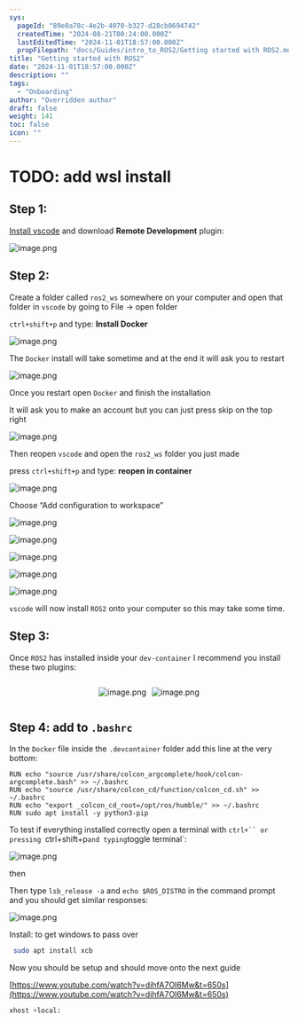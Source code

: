 ```yaml
---
sys:
  pageId: "89e0a78c-4e2b-4070-b327-d28cb0694742"
  createdTime: "2024-08-21T00:24:00.000Z"
  lastEditedTime: "2024-11-01T18:57:00.000Z"
  propFilepath: "docs/Guides/intro_to_ROS2/Getting started with ROS2.md"
title: "Getting started with ROS2"
date: "2024-11-01T18:57:00.000Z"
description: ""
tags:
  - "Onboarding"
author: "Overridden author"
draft: false
weight: 141
toc: false
icon: ""
---
```


# TODO: add wsl install

## Step 1:

[Install vscode](https://code.visualstudio.com/download) and download **Remote Development** plugin:

![image.png](https://prod-files-secure.s3.us-west-2.amazonaws.com/d518164a-d88e-44d1-a4ee-3adb3bd8bce0/efb52993-1881-4a40-b95e-6f020334f022/image.png?X-Amz-Algorithm=AWS4-HMAC-SHA256&X-Amz-Content-Sha256=UNSIGNED-PAYLOAD&X-Amz-Credential=ASIAZI2LB46636YABGPM%2F20250406%2Fus-west-2%2Fs3%2Faws4_request&X-Amz-Date=20250406T032715Z&X-Amz-Expires=3600&X-Amz-Security-Token=IQoJb3JpZ2luX2VjEL7%2F%2F%2F%2F%2F%2F%2F%2F%2F%2FwEaCXVzLXdlc3QtMiJHMEUCIQDRl7ARMOO2wzd9m1JwgnY%2FC6%2BH0LYsHuFW0jZiYmBYkgIgS1qTqP2Sc0lhtiyXd44fpUu9Z9lvrkSaeiO7DTdglZUq%2FwMINxAAGgw2Mzc0MjMxODM4MDUiDHB5%2FZqp4IaTJBA%2FKyrcAykc8ZO0LseCxo8eGLF2ig%2FG7lL%2FQZl6Sf1%2BIwJjvwIP%2BhLGFyNH0xiWq6yansEUj4%2FJbhWM%2BHm7MVrxNP55YDICjHtZptjrLP6HSFx6o9vhMFPCQ50go3%2F2srDoFhB0vWZmcaHAHh981vdCv2EPm23jhDuo%2FKC2VBfVoXT7gBiDB68tt%2FsZfH7chXkFaDOlJSzvxraCDxlQCrgky65p%2B5ijUMDRgyJL76GRlssnIORImEihoJaB66AoDiVJ6zkfkPE7hFWtbcNMS3Gzrloo%2BbsxOzTH9VxbWraO7926z5d4hpY0l5C7pQsFtoiyTGVKL3jDyLK6w3HTYzbe5MdDDgmZh8cWJJl06QadW2DkieB2oEDnlkIfU8zRjz%2Fv2jwa9MQNwde85HdjpfnTosagjUvs1ojrpcFRWDJ6o9fgP76Xrg5ioS%2BvB6ymxHRmbMGn%2BRFDnAtyvsK4in43xzz1umR7oBtfuU9DTiAK1YotOFlUGoUo0vszLSnfj9dGOzYCDwcv00HMrrqujVfNe4WPQ1s5vQRvRzgwnU%2BoRSERRYtk72yHX%2FWeh%2FazKgczRrBn3MCTken7SxiLUwbLWao0c5hbT6fyLLVAlzyPT0sjS5zuLL6Vk4tXukONbzqsMKXDxr8GOqUBpfhx7m9a7T3pjuQTER1yPYtCEKGixaCPoEdJKI%2B8IvVsymhpwb07LcsxN1x9lJfJFR%2F0kYOGwsOjstCkdkfP3bAXvR7%2F8Ya5YGX0tnQnb5aQfcB3VIIvYURnUOs7qWjZRiS3toGc6HLGrVNWY0QfTmnsLdkhDPZosOrFTctX8ZIRI8k1dYjD7IP3b%2BO3ow2vlFA09oM68A4cniROkkHD1dD3cei6&X-Amz-Signature=cad0d5d9d89b07ae827bc72b92da8e87e971dd1c172a1e29604f7254069f425e&X-Amz-SignedHeaders=host&x-id=GetObject)

## Step 2:

Create a folder called `ros2_ws` somewhere on your computer and open that folder in `vscode` by going to File → open folder 

`ctrl+shift+p` and type: **Install Docker**

![image.png](https://prod-files-secure.s3.us-west-2.amazonaws.com/d518164a-d88e-44d1-a4ee-3adb3bd8bce0/2269dc0e-1cd5-47ff-bceb-c04ad9b2eab0/image.png?X-Amz-Algorithm=AWS4-HMAC-SHA256&X-Amz-Content-Sha256=UNSIGNED-PAYLOAD&X-Amz-Credential=ASIAZI2LB46636YABGPM%2F20250406%2Fus-west-2%2Fs3%2Faws4_request&X-Amz-Date=20250406T032715Z&X-Amz-Expires=3600&X-Amz-Security-Token=IQoJb3JpZ2luX2VjEL7%2F%2F%2F%2F%2F%2F%2F%2F%2F%2FwEaCXVzLXdlc3QtMiJHMEUCIQDRl7ARMOO2wzd9m1JwgnY%2FC6%2BH0LYsHuFW0jZiYmBYkgIgS1qTqP2Sc0lhtiyXd44fpUu9Z9lvrkSaeiO7DTdglZUq%2FwMINxAAGgw2Mzc0MjMxODM4MDUiDHB5%2FZqp4IaTJBA%2FKyrcAykc8ZO0LseCxo8eGLF2ig%2FG7lL%2FQZl6Sf1%2BIwJjvwIP%2BhLGFyNH0xiWq6yansEUj4%2FJbhWM%2BHm7MVrxNP55YDICjHtZptjrLP6HSFx6o9vhMFPCQ50go3%2F2srDoFhB0vWZmcaHAHh981vdCv2EPm23jhDuo%2FKC2VBfVoXT7gBiDB68tt%2FsZfH7chXkFaDOlJSzvxraCDxlQCrgky65p%2B5ijUMDRgyJL76GRlssnIORImEihoJaB66AoDiVJ6zkfkPE7hFWtbcNMS3Gzrloo%2BbsxOzTH9VxbWraO7926z5d4hpY0l5C7pQsFtoiyTGVKL3jDyLK6w3HTYzbe5MdDDgmZh8cWJJl06QadW2DkieB2oEDnlkIfU8zRjz%2Fv2jwa9MQNwde85HdjpfnTosagjUvs1ojrpcFRWDJ6o9fgP76Xrg5ioS%2BvB6ymxHRmbMGn%2BRFDnAtyvsK4in43xzz1umR7oBtfuU9DTiAK1YotOFlUGoUo0vszLSnfj9dGOzYCDwcv00HMrrqujVfNe4WPQ1s5vQRvRzgwnU%2BoRSERRYtk72yHX%2FWeh%2FazKgczRrBn3MCTken7SxiLUwbLWao0c5hbT6fyLLVAlzyPT0sjS5zuLL6Vk4tXukONbzqsMKXDxr8GOqUBpfhx7m9a7T3pjuQTER1yPYtCEKGixaCPoEdJKI%2B8IvVsymhpwb07LcsxN1x9lJfJFR%2F0kYOGwsOjstCkdkfP3bAXvR7%2F8Ya5YGX0tnQnb5aQfcB3VIIvYURnUOs7qWjZRiS3toGc6HLGrVNWY0QfTmnsLdkhDPZosOrFTctX8ZIRI8k1dYjD7IP3b%2BO3ow2vlFA09oM68A4cniROkkHD1dD3cei6&X-Amz-Signature=527f6704f3979477fd58b5ed01d8b619e7e5263464918a507cffbed69f71aff9&X-Amz-SignedHeaders=host&x-id=GetObject)

The `Docker` install will take sometime and at the end it will ask you to restart

![image.png](https://prod-files-secure.s3.us-west-2.amazonaws.com/d518164a-d88e-44d1-a4ee-3adb3bd8bce0/ed233f78-be33-4b1f-b89c-9c346c0e961e/image.png?X-Amz-Algorithm=AWS4-HMAC-SHA256&X-Amz-Content-Sha256=UNSIGNED-PAYLOAD&X-Amz-Credential=ASIAZI2LB46636YABGPM%2F20250406%2Fus-west-2%2Fs3%2Faws4_request&X-Amz-Date=20250406T032715Z&X-Amz-Expires=3600&X-Amz-Security-Token=IQoJb3JpZ2luX2VjEL7%2F%2F%2F%2F%2F%2F%2F%2F%2F%2FwEaCXVzLXdlc3QtMiJHMEUCIQDRl7ARMOO2wzd9m1JwgnY%2FC6%2BH0LYsHuFW0jZiYmBYkgIgS1qTqP2Sc0lhtiyXd44fpUu9Z9lvrkSaeiO7DTdglZUq%2FwMINxAAGgw2Mzc0MjMxODM4MDUiDHB5%2FZqp4IaTJBA%2FKyrcAykc8ZO0LseCxo8eGLF2ig%2FG7lL%2FQZl6Sf1%2BIwJjvwIP%2BhLGFyNH0xiWq6yansEUj4%2FJbhWM%2BHm7MVrxNP55YDICjHtZptjrLP6HSFx6o9vhMFPCQ50go3%2F2srDoFhB0vWZmcaHAHh981vdCv2EPm23jhDuo%2FKC2VBfVoXT7gBiDB68tt%2FsZfH7chXkFaDOlJSzvxraCDxlQCrgky65p%2B5ijUMDRgyJL76GRlssnIORImEihoJaB66AoDiVJ6zkfkPE7hFWtbcNMS3Gzrloo%2BbsxOzTH9VxbWraO7926z5d4hpY0l5C7pQsFtoiyTGVKL3jDyLK6w3HTYzbe5MdDDgmZh8cWJJl06QadW2DkieB2oEDnlkIfU8zRjz%2Fv2jwa9MQNwde85HdjpfnTosagjUvs1ojrpcFRWDJ6o9fgP76Xrg5ioS%2BvB6ymxHRmbMGn%2BRFDnAtyvsK4in43xzz1umR7oBtfuU9DTiAK1YotOFlUGoUo0vszLSnfj9dGOzYCDwcv00HMrrqujVfNe4WPQ1s5vQRvRzgwnU%2BoRSERRYtk72yHX%2FWeh%2FazKgczRrBn3MCTken7SxiLUwbLWao0c5hbT6fyLLVAlzyPT0sjS5zuLL6Vk4tXukONbzqsMKXDxr8GOqUBpfhx7m9a7T3pjuQTER1yPYtCEKGixaCPoEdJKI%2B8IvVsymhpwb07LcsxN1x9lJfJFR%2F0kYOGwsOjstCkdkfP3bAXvR7%2F8Ya5YGX0tnQnb5aQfcB3VIIvYURnUOs7qWjZRiS3toGc6HLGrVNWY0QfTmnsLdkhDPZosOrFTctX8ZIRI8k1dYjD7IP3b%2BO3ow2vlFA09oM68A4cniROkkHD1dD3cei6&X-Amz-Signature=cdcae9d0369f33c39f463920d404018aae42c1899cbdf68496d1c6bd94b5a0e6&X-Amz-SignedHeaders=host&x-id=GetObject)

Once you restart open `Docker` and finish the installation

It will ask you to make an account but you can just press skip on the top right

![image.png](https://prod-files-secure.s3.us-west-2.amazonaws.com/d518164a-d88e-44d1-a4ee-3adb3bd8bce0/21010ad9-1659-4fd9-9f59-9932a09b2a3d/image.png?X-Amz-Algorithm=AWS4-HMAC-SHA256&X-Amz-Content-Sha256=UNSIGNED-PAYLOAD&X-Amz-Credential=ASIAZI2LB46636YABGPM%2F20250406%2Fus-west-2%2Fs3%2Faws4_request&X-Amz-Date=20250406T032715Z&X-Amz-Expires=3600&X-Amz-Security-Token=IQoJb3JpZ2luX2VjEL7%2F%2F%2F%2F%2F%2F%2F%2F%2F%2FwEaCXVzLXdlc3QtMiJHMEUCIQDRl7ARMOO2wzd9m1JwgnY%2FC6%2BH0LYsHuFW0jZiYmBYkgIgS1qTqP2Sc0lhtiyXd44fpUu9Z9lvrkSaeiO7DTdglZUq%2FwMINxAAGgw2Mzc0MjMxODM4MDUiDHB5%2FZqp4IaTJBA%2FKyrcAykc8ZO0LseCxo8eGLF2ig%2FG7lL%2FQZl6Sf1%2BIwJjvwIP%2BhLGFyNH0xiWq6yansEUj4%2FJbhWM%2BHm7MVrxNP55YDICjHtZptjrLP6HSFx6o9vhMFPCQ50go3%2F2srDoFhB0vWZmcaHAHh981vdCv2EPm23jhDuo%2FKC2VBfVoXT7gBiDB68tt%2FsZfH7chXkFaDOlJSzvxraCDxlQCrgky65p%2B5ijUMDRgyJL76GRlssnIORImEihoJaB66AoDiVJ6zkfkPE7hFWtbcNMS3Gzrloo%2BbsxOzTH9VxbWraO7926z5d4hpY0l5C7pQsFtoiyTGVKL3jDyLK6w3HTYzbe5MdDDgmZh8cWJJl06QadW2DkieB2oEDnlkIfU8zRjz%2Fv2jwa9MQNwde85HdjpfnTosagjUvs1ojrpcFRWDJ6o9fgP76Xrg5ioS%2BvB6ymxHRmbMGn%2BRFDnAtyvsK4in43xzz1umR7oBtfuU9DTiAK1YotOFlUGoUo0vszLSnfj9dGOzYCDwcv00HMrrqujVfNe4WPQ1s5vQRvRzgwnU%2BoRSERRYtk72yHX%2FWeh%2FazKgczRrBn3MCTken7SxiLUwbLWao0c5hbT6fyLLVAlzyPT0sjS5zuLL6Vk4tXukONbzqsMKXDxr8GOqUBpfhx7m9a7T3pjuQTER1yPYtCEKGixaCPoEdJKI%2B8IvVsymhpwb07LcsxN1x9lJfJFR%2F0kYOGwsOjstCkdkfP3bAXvR7%2F8Ya5YGX0tnQnb5aQfcB3VIIvYURnUOs7qWjZRiS3toGc6HLGrVNWY0QfTmnsLdkhDPZosOrFTctX8ZIRI8k1dYjD7IP3b%2BO3ow2vlFA09oM68A4cniROkkHD1dD3cei6&X-Amz-Signature=4f82f6e1c45acfd7356e59d246871316159c6c3c5043633b3da29490e3a68fae&X-Amz-SignedHeaders=host&x-id=GetObject)

Then reopen `vscode` and open the `ros2_ws` folder you just made

press `ctrl+shift+p` and type: **reopen in container**

![image.png](https://prod-files-secure.s3.us-west-2.amazonaws.com/d518164a-d88e-44d1-a4ee-3adb3bd8bce0/4e93b8c2-41ad-488c-8095-c74205196118/image.png?X-Amz-Algorithm=AWS4-HMAC-SHA256&X-Amz-Content-Sha256=UNSIGNED-PAYLOAD&X-Amz-Credential=ASIAZI2LB46636YABGPM%2F20250406%2Fus-west-2%2Fs3%2Faws4_request&X-Amz-Date=20250406T032715Z&X-Amz-Expires=3600&X-Amz-Security-Token=IQoJb3JpZ2luX2VjEL7%2F%2F%2F%2F%2F%2F%2F%2F%2F%2FwEaCXVzLXdlc3QtMiJHMEUCIQDRl7ARMOO2wzd9m1JwgnY%2FC6%2BH0LYsHuFW0jZiYmBYkgIgS1qTqP2Sc0lhtiyXd44fpUu9Z9lvrkSaeiO7DTdglZUq%2FwMINxAAGgw2Mzc0MjMxODM4MDUiDHB5%2FZqp4IaTJBA%2FKyrcAykc8ZO0LseCxo8eGLF2ig%2FG7lL%2FQZl6Sf1%2BIwJjvwIP%2BhLGFyNH0xiWq6yansEUj4%2FJbhWM%2BHm7MVrxNP55YDICjHtZptjrLP6HSFx6o9vhMFPCQ50go3%2F2srDoFhB0vWZmcaHAHh981vdCv2EPm23jhDuo%2FKC2VBfVoXT7gBiDB68tt%2FsZfH7chXkFaDOlJSzvxraCDxlQCrgky65p%2B5ijUMDRgyJL76GRlssnIORImEihoJaB66AoDiVJ6zkfkPE7hFWtbcNMS3Gzrloo%2BbsxOzTH9VxbWraO7926z5d4hpY0l5C7pQsFtoiyTGVKL3jDyLK6w3HTYzbe5MdDDgmZh8cWJJl06QadW2DkieB2oEDnlkIfU8zRjz%2Fv2jwa9MQNwde85HdjpfnTosagjUvs1ojrpcFRWDJ6o9fgP76Xrg5ioS%2BvB6ymxHRmbMGn%2BRFDnAtyvsK4in43xzz1umR7oBtfuU9DTiAK1YotOFlUGoUo0vszLSnfj9dGOzYCDwcv00HMrrqujVfNe4WPQ1s5vQRvRzgwnU%2BoRSERRYtk72yHX%2FWeh%2FazKgczRrBn3MCTken7SxiLUwbLWao0c5hbT6fyLLVAlzyPT0sjS5zuLL6Vk4tXukONbzqsMKXDxr8GOqUBpfhx7m9a7T3pjuQTER1yPYtCEKGixaCPoEdJKI%2B8IvVsymhpwb07LcsxN1x9lJfJFR%2F0kYOGwsOjstCkdkfP3bAXvR7%2F8Ya5YGX0tnQnb5aQfcB3VIIvYURnUOs7qWjZRiS3toGc6HLGrVNWY0QfTmnsLdkhDPZosOrFTctX8ZIRI8k1dYjD7IP3b%2BO3ow2vlFA09oM68A4cniROkkHD1dD3cei6&X-Amz-Signature=0e0a77ca9c54e659f5bbcf121c0647dcb27c1694d753389c67b0e9678bb94947&X-Amz-SignedHeaders=host&x-id=GetObject)

Choose “Add configuration to workspace”

![image.png](https://prod-files-secure.s3.us-west-2.amazonaws.com/d518164a-d88e-44d1-a4ee-3adb3bd8bce0/9560b282-5060-4989-ba37-97e7b2c22476/image.png?X-Amz-Algorithm=AWS4-HMAC-SHA256&X-Amz-Content-Sha256=UNSIGNED-PAYLOAD&X-Amz-Credential=ASIAZI2LB46636YABGPM%2F20250406%2Fus-west-2%2Fs3%2Faws4_request&X-Amz-Date=20250406T032715Z&X-Amz-Expires=3600&X-Amz-Security-Token=IQoJb3JpZ2luX2VjEL7%2F%2F%2F%2F%2F%2F%2F%2F%2F%2FwEaCXVzLXdlc3QtMiJHMEUCIQDRl7ARMOO2wzd9m1JwgnY%2FC6%2BH0LYsHuFW0jZiYmBYkgIgS1qTqP2Sc0lhtiyXd44fpUu9Z9lvrkSaeiO7DTdglZUq%2FwMINxAAGgw2Mzc0MjMxODM4MDUiDHB5%2FZqp4IaTJBA%2FKyrcAykc8ZO0LseCxo8eGLF2ig%2FG7lL%2FQZl6Sf1%2BIwJjvwIP%2BhLGFyNH0xiWq6yansEUj4%2FJbhWM%2BHm7MVrxNP55YDICjHtZptjrLP6HSFx6o9vhMFPCQ50go3%2F2srDoFhB0vWZmcaHAHh981vdCv2EPm23jhDuo%2FKC2VBfVoXT7gBiDB68tt%2FsZfH7chXkFaDOlJSzvxraCDxlQCrgky65p%2B5ijUMDRgyJL76GRlssnIORImEihoJaB66AoDiVJ6zkfkPE7hFWtbcNMS3Gzrloo%2BbsxOzTH9VxbWraO7926z5d4hpY0l5C7pQsFtoiyTGVKL3jDyLK6w3HTYzbe5MdDDgmZh8cWJJl06QadW2DkieB2oEDnlkIfU8zRjz%2Fv2jwa9MQNwde85HdjpfnTosagjUvs1ojrpcFRWDJ6o9fgP76Xrg5ioS%2BvB6ymxHRmbMGn%2BRFDnAtyvsK4in43xzz1umR7oBtfuU9DTiAK1YotOFlUGoUo0vszLSnfj9dGOzYCDwcv00HMrrqujVfNe4WPQ1s5vQRvRzgwnU%2BoRSERRYtk72yHX%2FWeh%2FazKgczRrBn3MCTken7SxiLUwbLWao0c5hbT6fyLLVAlzyPT0sjS5zuLL6Vk4tXukONbzqsMKXDxr8GOqUBpfhx7m9a7T3pjuQTER1yPYtCEKGixaCPoEdJKI%2B8IvVsymhpwb07LcsxN1x9lJfJFR%2F0kYOGwsOjstCkdkfP3bAXvR7%2F8Ya5YGX0tnQnb5aQfcB3VIIvYURnUOs7qWjZRiS3toGc6HLGrVNWY0QfTmnsLdkhDPZosOrFTctX8ZIRI8k1dYjD7IP3b%2BO3ow2vlFA09oM68A4cniROkkHD1dD3cei6&X-Amz-Signature=1f3dcb0a8727762c578f57a24a8f4ebbbd5e63057eb0cdf84294eef9f451c70b&X-Amz-SignedHeaders=host&x-id=GetObject)

![image.png](https://prod-files-secure.s3.us-west-2.amazonaws.com/d518164a-d88e-44d1-a4ee-3adb3bd8bce0/2ee63f81-886b-48e8-a553-dc6e5eac99e4/image.png?X-Amz-Algorithm=AWS4-HMAC-SHA256&X-Amz-Content-Sha256=UNSIGNED-PAYLOAD&X-Amz-Credential=ASIAZI2LB46636YABGPM%2F20250406%2Fus-west-2%2Fs3%2Faws4_request&X-Amz-Date=20250406T032715Z&X-Amz-Expires=3600&X-Amz-Security-Token=IQoJb3JpZ2luX2VjEL7%2F%2F%2F%2F%2F%2F%2F%2F%2F%2FwEaCXVzLXdlc3QtMiJHMEUCIQDRl7ARMOO2wzd9m1JwgnY%2FC6%2BH0LYsHuFW0jZiYmBYkgIgS1qTqP2Sc0lhtiyXd44fpUu9Z9lvrkSaeiO7DTdglZUq%2FwMINxAAGgw2Mzc0MjMxODM4MDUiDHB5%2FZqp4IaTJBA%2FKyrcAykc8ZO0LseCxo8eGLF2ig%2FG7lL%2FQZl6Sf1%2BIwJjvwIP%2BhLGFyNH0xiWq6yansEUj4%2FJbhWM%2BHm7MVrxNP55YDICjHtZptjrLP6HSFx6o9vhMFPCQ50go3%2F2srDoFhB0vWZmcaHAHh981vdCv2EPm23jhDuo%2FKC2VBfVoXT7gBiDB68tt%2FsZfH7chXkFaDOlJSzvxraCDxlQCrgky65p%2B5ijUMDRgyJL76GRlssnIORImEihoJaB66AoDiVJ6zkfkPE7hFWtbcNMS3Gzrloo%2BbsxOzTH9VxbWraO7926z5d4hpY0l5C7pQsFtoiyTGVKL3jDyLK6w3HTYzbe5MdDDgmZh8cWJJl06QadW2DkieB2oEDnlkIfU8zRjz%2Fv2jwa9MQNwde85HdjpfnTosagjUvs1ojrpcFRWDJ6o9fgP76Xrg5ioS%2BvB6ymxHRmbMGn%2BRFDnAtyvsK4in43xzz1umR7oBtfuU9DTiAK1YotOFlUGoUo0vszLSnfj9dGOzYCDwcv00HMrrqujVfNe4WPQ1s5vQRvRzgwnU%2BoRSERRYtk72yHX%2FWeh%2FazKgczRrBn3MCTken7SxiLUwbLWao0c5hbT6fyLLVAlzyPT0sjS5zuLL6Vk4tXukONbzqsMKXDxr8GOqUBpfhx7m9a7T3pjuQTER1yPYtCEKGixaCPoEdJKI%2B8IvVsymhpwb07LcsxN1x9lJfJFR%2F0kYOGwsOjstCkdkfP3bAXvR7%2F8Ya5YGX0tnQnb5aQfcB3VIIvYURnUOs7qWjZRiS3toGc6HLGrVNWY0QfTmnsLdkhDPZosOrFTctX8ZIRI8k1dYjD7IP3b%2BO3ow2vlFA09oM68A4cniROkkHD1dD3cei6&X-Amz-Signature=f6426bf7091333c26b48d65db5af756ef0580a70939167096152715a2a352aac&X-Amz-SignedHeaders=host&x-id=GetObject)

![image.png](https://prod-files-secure.s3.us-west-2.amazonaws.com/d518164a-d88e-44d1-a4ee-3adb3bd8bce0/ae1580b2-b048-407e-aed9-b584224a7a04/image.png?X-Amz-Algorithm=AWS4-HMAC-SHA256&X-Amz-Content-Sha256=UNSIGNED-PAYLOAD&X-Amz-Credential=ASIAZI2LB46636YABGPM%2F20250406%2Fus-west-2%2Fs3%2Faws4_request&X-Amz-Date=20250406T032715Z&X-Amz-Expires=3600&X-Amz-Security-Token=IQoJb3JpZ2luX2VjEL7%2F%2F%2F%2F%2F%2F%2F%2F%2F%2FwEaCXVzLXdlc3QtMiJHMEUCIQDRl7ARMOO2wzd9m1JwgnY%2FC6%2BH0LYsHuFW0jZiYmBYkgIgS1qTqP2Sc0lhtiyXd44fpUu9Z9lvrkSaeiO7DTdglZUq%2FwMINxAAGgw2Mzc0MjMxODM4MDUiDHB5%2FZqp4IaTJBA%2FKyrcAykc8ZO0LseCxo8eGLF2ig%2FG7lL%2FQZl6Sf1%2BIwJjvwIP%2BhLGFyNH0xiWq6yansEUj4%2FJbhWM%2BHm7MVrxNP55YDICjHtZptjrLP6HSFx6o9vhMFPCQ50go3%2F2srDoFhB0vWZmcaHAHh981vdCv2EPm23jhDuo%2FKC2VBfVoXT7gBiDB68tt%2FsZfH7chXkFaDOlJSzvxraCDxlQCrgky65p%2B5ijUMDRgyJL76GRlssnIORImEihoJaB66AoDiVJ6zkfkPE7hFWtbcNMS3Gzrloo%2BbsxOzTH9VxbWraO7926z5d4hpY0l5C7pQsFtoiyTGVKL3jDyLK6w3HTYzbe5MdDDgmZh8cWJJl06QadW2DkieB2oEDnlkIfU8zRjz%2Fv2jwa9MQNwde85HdjpfnTosagjUvs1ojrpcFRWDJ6o9fgP76Xrg5ioS%2BvB6ymxHRmbMGn%2BRFDnAtyvsK4in43xzz1umR7oBtfuU9DTiAK1YotOFlUGoUo0vszLSnfj9dGOzYCDwcv00HMrrqujVfNe4WPQ1s5vQRvRzgwnU%2BoRSERRYtk72yHX%2FWeh%2FazKgczRrBn3MCTken7SxiLUwbLWao0c5hbT6fyLLVAlzyPT0sjS5zuLL6Vk4tXukONbzqsMKXDxr8GOqUBpfhx7m9a7T3pjuQTER1yPYtCEKGixaCPoEdJKI%2B8IvVsymhpwb07LcsxN1x9lJfJFR%2F0kYOGwsOjstCkdkfP3bAXvR7%2F8Ya5YGX0tnQnb5aQfcB3VIIvYURnUOs7qWjZRiS3toGc6HLGrVNWY0QfTmnsLdkhDPZosOrFTctX8ZIRI8k1dYjD7IP3b%2BO3ow2vlFA09oM68A4cniROkkHD1dD3cei6&X-Amz-Signature=123653f01b89338b731892b7ce2d565ad23a52937464133a529589f12a4077d6&X-Amz-SignedHeaders=host&x-id=GetObject)

![image.png](https://prod-files-secure.s3.us-west-2.amazonaws.com/d518164a-d88e-44d1-a4ee-3adb3bd8bce0/53255b28-f75e-430f-b9e3-c0ac8577e42b/image.png?X-Amz-Algorithm=AWS4-HMAC-SHA256&X-Amz-Content-Sha256=UNSIGNED-PAYLOAD&X-Amz-Credential=ASIAZI2LB46636YABGPM%2F20250406%2Fus-west-2%2Fs3%2Faws4_request&X-Amz-Date=20250406T032715Z&X-Amz-Expires=3600&X-Amz-Security-Token=IQoJb3JpZ2luX2VjEL7%2F%2F%2F%2F%2F%2F%2F%2F%2F%2FwEaCXVzLXdlc3QtMiJHMEUCIQDRl7ARMOO2wzd9m1JwgnY%2FC6%2BH0LYsHuFW0jZiYmBYkgIgS1qTqP2Sc0lhtiyXd44fpUu9Z9lvrkSaeiO7DTdglZUq%2FwMINxAAGgw2Mzc0MjMxODM4MDUiDHB5%2FZqp4IaTJBA%2FKyrcAykc8ZO0LseCxo8eGLF2ig%2FG7lL%2FQZl6Sf1%2BIwJjvwIP%2BhLGFyNH0xiWq6yansEUj4%2FJbhWM%2BHm7MVrxNP55YDICjHtZptjrLP6HSFx6o9vhMFPCQ50go3%2F2srDoFhB0vWZmcaHAHh981vdCv2EPm23jhDuo%2FKC2VBfVoXT7gBiDB68tt%2FsZfH7chXkFaDOlJSzvxraCDxlQCrgky65p%2B5ijUMDRgyJL76GRlssnIORImEihoJaB66AoDiVJ6zkfkPE7hFWtbcNMS3Gzrloo%2BbsxOzTH9VxbWraO7926z5d4hpY0l5C7pQsFtoiyTGVKL3jDyLK6w3HTYzbe5MdDDgmZh8cWJJl06QadW2DkieB2oEDnlkIfU8zRjz%2Fv2jwa9MQNwde85HdjpfnTosagjUvs1ojrpcFRWDJ6o9fgP76Xrg5ioS%2BvB6ymxHRmbMGn%2BRFDnAtyvsK4in43xzz1umR7oBtfuU9DTiAK1YotOFlUGoUo0vszLSnfj9dGOzYCDwcv00HMrrqujVfNe4WPQ1s5vQRvRzgwnU%2BoRSERRYtk72yHX%2FWeh%2FazKgczRrBn3MCTken7SxiLUwbLWao0c5hbT6fyLLVAlzyPT0sjS5zuLL6Vk4tXukONbzqsMKXDxr8GOqUBpfhx7m9a7T3pjuQTER1yPYtCEKGixaCPoEdJKI%2B8IvVsymhpwb07LcsxN1x9lJfJFR%2F0kYOGwsOjstCkdkfP3bAXvR7%2F8Ya5YGX0tnQnb5aQfcB3VIIvYURnUOs7qWjZRiS3toGc6HLGrVNWY0QfTmnsLdkhDPZosOrFTctX8ZIRI8k1dYjD7IP3b%2BO3ow2vlFA09oM68A4cniROkkHD1dD3cei6&X-Amz-Signature=6fe44e9b212f871f8a49c2dc70e1553ab758845069741c9ad78a11634ce5bfc0&X-Amz-SignedHeaders=host&x-id=GetObject)

![image.png](https://prod-files-secure.s3.us-west-2.amazonaws.com/d518164a-d88e-44d1-a4ee-3adb3bd8bce0/7c562767-5af9-4ffb-97d1-327bcdf4ee00/image.png?X-Amz-Algorithm=AWS4-HMAC-SHA256&X-Amz-Content-Sha256=UNSIGNED-PAYLOAD&X-Amz-Credential=ASIAZI2LB46636YABGPM%2F20250406%2Fus-west-2%2Fs3%2Faws4_request&X-Amz-Date=20250406T032715Z&X-Amz-Expires=3600&X-Amz-Security-Token=IQoJb3JpZ2luX2VjEL7%2F%2F%2F%2F%2F%2F%2F%2F%2F%2FwEaCXVzLXdlc3QtMiJHMEUCIQDRl7ARMOO2wzd9m1JwgnY%2FC6%2BH0LYsHuFW0jZiYmBYkgIgS1qTqP2Sc0lhtiyXd44fpUu9Z9lvrkSaeiO7DTdglZUq%2FwMINxAAGgw2Mzc0MjMxODM4MDUiDHB5%2FZqp4IaTJBA%2FKyrcAykc8ZO0LseCxo8eGLF2ig%2FG7lL%2FQZl6Sf1%2BIwJjvwIP%2BhLGFyNH0xiWq6yansEUj4%2FJbhWM%2BHm7MVrxNP55YDICjHtZptjrLP6HSFx6o9vhMFPCQ50go3%2F2srDoFhB0vWZmcaHAHh981vdCv2EPm23jhDuo%2FKC2VBfVoXT7gBiDB68tt%2FsZfH7chXkFaDOlJSzvxraCDxlQCrgky65p%2B5ijUMDRgyJL76GRlssnIORImEihoJaB66AoDiVJ6zkfkPE7hFWtbcNMS3Gzrloo%2BbsxOzTH9VxbWraO7926z5d4hpY0l5C7pQsFtoiyTGVKL3jDyLK6w3HTYzbe5MdDDgmZh8cWJJl06QadW2DkieB2oEDnlkIfU8zRjz%2Fv2jwa9MQNwde85HdjpfnTosagjUvs1ojrpcFRWDJ6o9fgP76Xrg5ioS%2BvB6ymxHRmbMGn%2BRFDnAtyvsK4in43xzz1umR7oBtfuU9DTiAK1YotOFlUGoUo0vszLSnfj9dGOzYCDwcv00HMrrqujVfNe4WPQ1s5vQRvRzgwnU%2BoRSERRYtk72yHX%2FWeh%2FazKgczRrBn3MCTken7SxiLUwbLWao0c5hbT6fyLLVAlzyPT0sjS5zuLL6Vk4tXukONbzqsMKXDxr8GOqUBpfhx7m9a7T3pjuQTER1yPYtCEKGixaCPoEdJKI%2B8IvVsymhpwb07LcsxN1x9lJfJFR%2F0kYOGwsOjstCkdkfP3bAXvR7%2F8Ya5YGX0tnQnb5aQfcB3VIIvYURnUOs7qWjZRiS3toGc6HLGrVNWY0QfTmnsLdkhDPZosOrFTctX8ZIRI8k1dYjD7IP3b%2BO3ow2vlFA09oM68A4cniROkkHD1dD3cei6&X-Amz-Signature=17ff55981e275bbc35f3cccee2e80eb2ef03e1d0d9f955be96717ab1a0c93386&X-Amz-SignedHeaders=host&x-id=GetObject)

`vscode` will now install `ROS2` onto your computer so this may take some time.

## Step 3:

Once `ROS2` has installed inside your `dev-container` I recommend you install these two plugins:

<div style="display: flex;flex-direction: row; column-gap:10px; max-width: 630px;justify-content: center;">
<div>

![image.png](https://prod-files-secure.s3.us-west-2.amazonaws.com/d518164a-d88e-44d1-a4ee-3adb3bd8bce0/3fc3d550-5a54-4ba1-ba6b-faa01cdb7369/image.png?X-Amz-Algorithm=AWS4-HMAC-SHA256&X-Amz-Content-Sha256=UNSIGNED-PAYLOAD&X-Amz-Credential=ASIAZI2LB4666SE72LPO%2F20250406%2Fus-west-2%2Fs3%2Faws4_request&X-Amz-Date=20250406T032718Z&X-Amz-Expires=3600&X-Amz-Security-Token=IQoJb3JpZ2luX2VjEL7%2F%2F%2F%2F%2F%2F%2F%2F%2F%2FwEaCXVzLXdlc3QtMiJIMEYCIQCuh7GDrrvSCzH%2BpDzKEECLc0W4qk3rdihyAA3AFSuTPQIhAPUooCwP6deU93hez3o7JKft021Z3exKWpK6lAFJaTuBKv8DCDcQABoMNjM3NDIzMTgzODA1IgyyAxcHw79b%2BNJG6%2FYq3ANv6deL2pBlhlxk213c4IDjHCS1YNxvi4JkYwVu%2BUZCiLXbFM6R0KKWugsFD%2F9Aw3S2xXENTmNfdXBKynopEc7W2k17lTHjOdVphEO%2BR8UDQCd5DLfW2MtjtI6ZwxkYwe6%2BXeNhn53OiqxXkX3g0vQxfu7xpHeQ%2BFcFVc5byiTA0mM%2B2fk%2BpfN7%2Bdqc8Hs3w47iv7bj5Y9zhzZYkuQHwT0GQGQQMV93v%2B5K3U%2BMYWuq6nrHDA8y6ImpTibINPSMp9glp7xrqCMh%2F11oqxS3IgwlsgPSFXxVx3YBb3N%2FmmrnV9VR%2BlBXxoA5buk%2BYmpJYXIfVbDcpZ7h6XbEy93HXvCy1e12t3rNOe7qjuT%2F2sywh8JUQZKPRKa37s43HvCDZuySdU%2BixKys%2Bzw8Rg5GgbO5zuEDoTHTUPJ4AtUjJNY8S1zzGl2VHOx84tzvU8oF664T97VvyB1iMr2dCAUzvddwQmIfunCNysEwYX5cOaWWIW%2BytKq2klIn5kgEnDlTw%2BDcxz1Hp8%2FJwaD2aULUXaIn5un13vPZFoZg4PRvZRSktNnc0Y1HQy8EYAjlziSD7C273guZBY0uG8EBfSNcJDjvIC93IxGXjAux2IzzdsPgxcT0cqAmsbd2CAmP5zCaw8a%2FBjqkAVQ1Nifb436cpp2lD3oCufVyLaVK9gSwuNviERl6xc1wW%2FmrPn%2FOL2qIedJBcq%2FNUMZAeL6VGMYl2UyBkM5ASuUjWRLQXIaSNdKg866dFaYjJfyigyFmmwDQsYDrJB4htr4owt%2BPJkjzoq9ik1LlbKHPdfQ7pgglsd5GYR9NeoI7ho%2Fb7G8WU%2Ffxn%2BOLUF6W4xs%2Bfw4NsJO3scoOAoWoFksEBsDU&X-Amz-Signature=2a980a4f09faf3481672780c088abf0eaed3a411e4b1520f09c0226665bbf355&X-Amz-SignedHeaders=host&x-id=GetObject)

</div>
<div>

![image.png](https://prod-files-secure.s3.us-west-2.amazonaws.com/d518164a-d88e-44d1-a4ee-3adb3bd8bce0/d994cc66-13c2-4093-a5a3-f84cf4601a82/image.png?X-Amz-Algorithm=AWS4-HMAC-SHA256&X-Amz-Content-Sha256=UNSIGNED-PAYLOAD&X-Amz-Credential=ASIAZI2LB466W4BPL4V7%2F20250406%2Fus-west-2%2Fs3%2Faws4_request&X-Amz-Date=20250406T032719Z&X-Amz-Expires=3600&X-Amz-Security-Token=IQoJb3JpZ2luX2VjEMP%2F%2F%2F%2F%2F%2F%2F%2F%2F%2FwEaCXVzLXdlc3QtMiJHMEUCIQCA6mPePCE0QrjS%2BvR7ER5dao28jUATQ8e1d3136U5ozgIgXSTmYt9U9Q8AhUvLRMe4zx7lK5ckCkAxURiKeXHvTskq%2FwMIPBAAGgw2Mzc0MjMxODM4MDUiDPr7W67ikyjOg9DEBSrcA%2FQ53JrRg6u1Kl7NmsgT6YY%2Fy3paf%2BtBtwFOWy62tr0oFaLVByaPA%2FYHlYSCxQcWgopA8O8lLfN2Zrau%2FSSySSm%2FA3SHhnK6sfqDXeMYmDwZ3%2B8Ffd5owEuFNCfJHy5q%2BewcfaH%2B3aXQWhRxoyCTwXhOow1gKSqG7PvcTOygI8gZBBUVgaLLdkMMKp2fYPqp89dfKKX4b%2BifnDPimPbjjc%2FBItt726yJnFA%2BYMIdXhAkDhz4Gp0cUEg3kf4cF4uZM2fkxLSMv60WpttVn3bhCJpCr3ArwGev1J23o%2BtWgUcBmNjTIy7I%2FFd2k4mbavPO13itBzK%2F56cvRbDPcaVv9NNpBygHMPLkyq0WrOJRL%2Bmwj8vRKEQUmGkIsVGyrIPLylshj9OpwBqwGSVF1S6%2FchDDWSWh53AMM5yRnd8z2lmbOhuTR%2FirSii9vciy6fl7QW4t77oCzo1Bn4e9uCFNraj4%2F%2FHv4BLTClDRDB8Liok0a%2BsM0prXspiV81jBYRJ9JI%2BNk55esAIk8Km%2FY6jLsqfywDvaFq70N31eq8IcktSBorro7nAxlXRz5rWEgVCGiIDm5SSXOWOsNBsEtGiMGsZw0ubtm8FI%2BBRY0stVFHDF3WeJtqO5byUHb2Q%2FMOfjx78GOqUBB%2FfCuqgYNo0Rg2r0S4yJQD7U2xz%2FkibWpevzZYcIXTZyj8v%2B5HPgLqDlAZSUJejvRREgeqhhlOe8ppBoTtkOCwMpe1CAEar%2Bn3ekm6tvVlq4wd2LkB1iCnpWsaYyWYwo%2FPLTPq31MqNbk3lWnWIm%2FDE6lmx5Ad5eIRrqkykt%2FbF0ZL9qAobgJnJaOi%2F8YvOdOAvGdXZmQvM6D00UxxqMp25JjY8z&X-Amz-Signature=efe7f59b5a30988759184e939fd8b80e38b4a03e0ab17a0f4fd559b352441e6f&X-Amz-SignedHeaders=host&x-id=GetObject)

</div>
</div>

## Step 4: add to `.bashrc`

In the `Docker` file inside the `.devcontainer` folder add this line at the very bottom: 

```docker
RUN echo "source /usr/share/colcon_argcomplete/hook/colcon-argcomplete.bash" >> ~/.bashrc
RUN echo "source /usr/share/colcon_cd/function/colcon_cd.sh" >> ~/.bashrc
RUN echo "export _colcon_cd_root=/opt/ros/humble/" >> ~/.bashrc
RUN sudo apt install -y python3-pip 
```

To test if everything installed correctly open a terminal with `ctrl+`` or pressing `ctrl+shift+p` and typing `toggle terminal`:

![image.png](https://prod-files-secure.s3.us-west-2.amazonaws.com/d518164a-d88e-44d1-a4ee-3adb3bd8bce0/6a4943d8-b04e-4c02-9a58-775f3384d1a5/image.png?X-Amz-Algorithm=AWS4-HMAC-SHA256&X-Amz-Content-Sha256=UNSIGNED-PAYLOAD&X-Amz-Credential=ASIAZI2LB46636YABGPM%2F20250406%2Fus-west-2%2Fs3%2Faws4_request&X-Amz-Date=20250406T032715Z&X-Amz-Expires=3600&X-Amz-Security-Token=IQoJb3JpZ2luX2VjEL7%2F%2F%2F%2F%2F%2F%2F%2F%2F%2FwEaCXVzLXdlc3QtMiJHMEUCIQDRl7ARMOO2wzd9m1JwgnY%2FC6%2BH0LYsHuFW0jZiYmBYkgIgS1qTqP2Sc0lhtiyXd44fpUu9Z9lvrkSaeiO7DTdglZUq%2FwMINxAAGgw2Mzc0MjMxODM4MDUiDHB5%2FZqp4IaTJBA%2FKyrcAykc8ZO0LseCxo8eGLF2ig%2FG7lL%2FQZl6Sf1%2BIwJjvwIP%2BhLGFyNH0xiWq6yansEUj4%2FJbhWM%2BHm7MVrxNP55YDICjHtZptjrLP6HSFx6o9vhMFPCQ50go3%2F2srDoFhB0vWZmcaHAHh981vdCv2EPm23jhDuo%2FKC2VBfVoXT7gBiDB68tt%2FsZfH7chXkFaDOlJSzvxraCDxlQCrgky65p%2B5ijUMDRgyJL76GRlssnIORImEihoJaB66AoDiVJ6zkfkPE7hFWtbcNMS3Gzrloo%2BbsxOzTH9VxbWraO7926z5d4hpY0l5C7pQsFtoiyTGVKL3jDyLK6w3HTYzbe5MdDDgmZh8cWJJl06QadW2DkieB2oEDnlkIfU8zRjz%2Fv2jwa9MQNwde85HdjpfnTosagjUvs1ojrpcFRWDJ6o9fgP76Xrg5ioS%2BvB6ymxHRmbMGn%2BRFDnAtyvsK4in43xzz1umR7oBtfuU9DTiAK1YotOFlUGoUo0vszLSnfj9dGOzYCDwcv00HMrrqujVfNe4WPQ1s5vQRvRzgwnU%2BoRSERRYtk72yHX%2FWeh%2FazKgczRrBn3MCTken7SxiLUwbLWao0c5hbT6fyLLVAlzyPT0sjS5zuLL6Vk4tXukONbzqsMKXDxr8GOqUBpfhx7m9a7T3pjuQTER1yPYtCEKGixaCPoEdJKI%2B8IvVsymhpwb07LcsxN1x9lJfJFR%2F0kYOGwsOjstCkdkfP3bAXvR7%2F8Ya5YGX0tnQnb5aQfcB3VIIvYURnUOs7qWjZRiS3toGc6HLGrVNWY0QfTmnsLdkhDPZosOrFTctX8ZIRI8k1dYjD7IP3b%2BO3ow2vlFA09oM68A4cniROkkHD1dD3cei6&X-Amz-Signature=a2ec73977e6276b7debac71b2d5a47d4c20a54b06a0872b0613aebfc3c5a5f96&X-Amz-SignedHeaders=host&x-id=GetObject)

then 

Then type `lsb_release -a` and `echo $ROS_DISTRO` in the command prompt and you should get similar responses:

![image.png](https://prod-files-secure.s3.us-west-2.amazonaws.com/d518164a-d88e-44d1-a4ee-3adb3bd8bce0/3e635dec-a805-4e85-8b9e-d000e5b71a4e/image.png?X-Amz-Algorithm=AWS4-HMAC-SHA256&X-Amz-Content-Sha256=UNSIGNED-PAYLOAD&X-Amz-Credential=ASIAZI2LB46636YABGPM%2F20250406%2Fus-west-2%2Fs3%2Faws4_request&X-Amz-Date=20250406T032715Z&X-Amz-Expires=3600&X-Amz-Security-Token=IQoJb3JpZ2luX2VjEL7%2F%2F%2F%2F%2F%2F%2F%2F%2F%2FwEaCXVzLXdlc3QtMiJHMEUCIQDRl7ARMOO2wzd9m1JwgnY%2FC6%2BH0LYsHuFW0jZiYmBYkgIgS1qTqP2Sc0lhtiyXd44fpUu9Z9lvrkSaeiO7DTdglZUq%2FwMINxAAGgw2Mzc0MjMxODM4MDUiDHB5%2FZqp4IaTJBA%2FKyrcAykc8ZO0LseCxo8eGLF2ig%2FG7lL%2FQZl6Sf1%2BIwJjvwIP%2BhLGFyNH0xiWq6yansEUj4%2FJbhWM%2BHm7MVrxNP55YDICjHtZptjrLP6HSFx6o9vhMFPCQ50go3%2F2srDoFhB0vWZmcaHAHh981vdCv2EPm23jhDuo%2FKC2VBfVoXT7gBiDB68tt%2FsZfH7chXkFaDOlJSzvxraCDxlQCrgky65p%2B5ijUMDRgyJL76GRlssnIORImEihoJaB66AoDiVJ6zkfkPE7hFWtbcNMS3Gzrloo%2BbsxOzTH9VxbWraO7926z5d4hpY0l5C7pQsFtoiyTGVKL3jDyLK6w3HTYzbe5MdDDgmZh8cWJJl06QadW2DkieB2oEDnlkIfU8zRjz%2Fv2jwa9MQNwde85HdjpfnTosagjUvs1ojrpcFRWDJ6o9fgP76Xrg5ioS%2BvB6ymxHRmbMGn%2BRFDnAtyvsK4in43xzz1umR7oBtfuU9DTiAK1YotOFlUGoUo0vszLSnfj9dGOzYCDwcv00HMrrqujVfNe4WPQ1s5vQRvRzgwnU%2BoRSERRYtk72yHX%2FWeh%2FazKgczRrBn3MCTken7SxiLUwbLWao0c5hbT6fyLLVAlzyPT0sjS5zuLL6Vk4tXukONbzqsMKXDxr8GOqUBpfhx7m9a7T3pjuQTER1yPYtCEKGixaCPoEdJKI%2B8IvVsymhpwb07LcsxN1x9lJfJFR%2F0kYOGwsOjstCkdkfP3bAXvR7%2F8Ya5YGX0tnQnb5aQfcB3VIIvYURnUOs7qWjZRiS3toGc6HLGrVNWY0QfTmnsLdkhDPZosOrFTctX8ZIRI8k1dYjD7IP3b%2BO3ow2vlFA09oM68A4cniROkkHD1dD3cei6&X-Amz-Signature=e1fd1784159d63a1e9f1e058e6d38569572846fd71aabd7a8f7187053fb609d1&X-Amz-SignedHeaders=host&x-id=GetObject)

Install:  to get windows to pass over

```bash
 sudo apt install xcb
```

Now you should be setup and should move onto the next guide 

[https://www.youtube.com/watch?v=dihfA7Ol6Mw&t=650s](https://www.youtube.com/watch?v=dihfA7Ol6Mw&t=650s)

```python
xhost +local:
```
